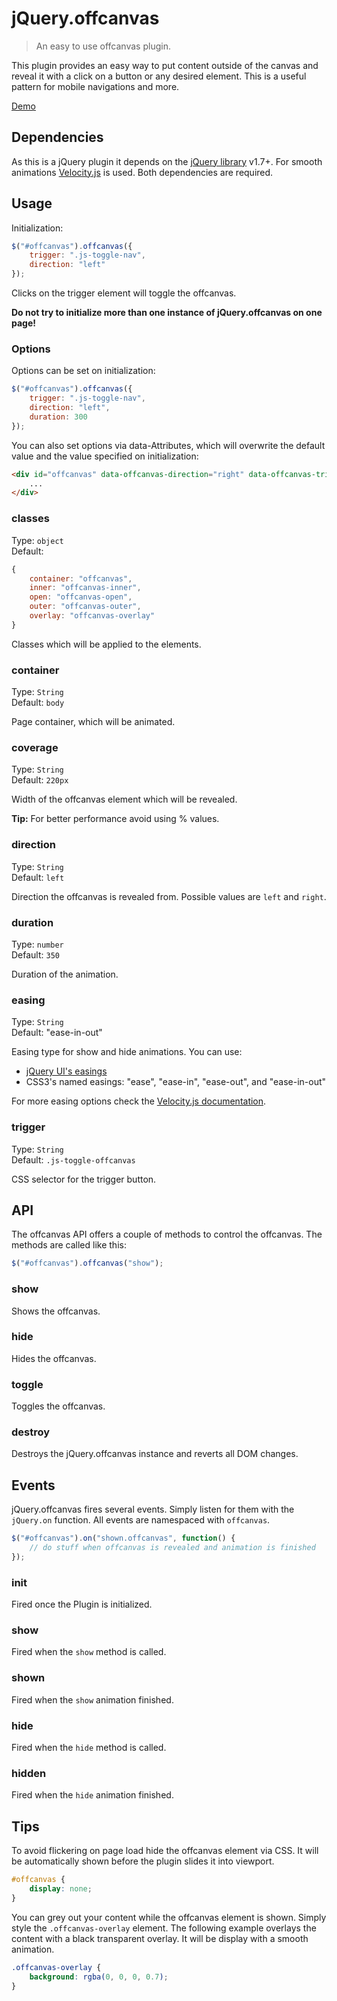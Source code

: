 # jQuery.offcanvas
> An easy to use offcanvas plugin.

This plugin provides an easy way to put content outside of the canvas and reveal it with a click on a button or any desired element. This is a useful pattern for mobile navigations and more.

[Demo](http://lgraubner.github.io/jquery-offcanvas/)

## Dependencies

As this is a jQuery plugin it depends on the [jQuery library](http://jquery.com/) v1.7+. For smooth animations [Velocity.js](https://github.com/julianshapiro/velocity) is used. Both dependencies are required.

## Usage

Initialization:

```JavaScript
$("#offcanvas").offcanvas({
    trigger: ".js-toggle-nav",
    direction: "left"
});
```

Clicks on the trigger element will toggle the offcanvas.

**Do not try to initialize more than one instance of jQuery.offcanvas on one page!**

### Options

Options can be set on initialization:

```JavaScript
$("#offcanvas").offcanvas({
    trigger: ".js-toggle-nav",
    direction: "left",
    duration: 300
});
```

You can also set options via data-Attributes, which will overwrite the default value and the value specified on initialization:

```HTML
<div id="offcanvas" data-offcanvas-direction="right" data-offcanvas-trigger="#button">
    ...
</div>
```

### classes

Type: `object`  
Default:
```JavaScript
{
    container: "offcanvas",
    inner: "offcanvas-inner",
    open: "offcanvas-open",
    outer: "offcanvas-outer",
    overlay: "offcanvas-overlay"
}
```

Classes which will be applied to the elements.

### container

Type: `String`  
Default: `body`

Page container, which will be animated.

### coverage

Type: `String`  
Default: `220px`

Width of the offcanvas element which will be revealed.

**Tip:** For better performance avoid using % values.

### direction

Type: `String`  
Default: `left`

Direction the offcanvas is revealed from. Possible values are `left` and `right`.

### duration

Type: `number`  
Default: `350`

Duration of the animation.

### easing

Type: `String`  
Default: "ease-in-out"

Easing type for show and hide animations. You can use:

- [jQuery UI's easings](http://easings.net/de)
- CSS3's named easings: "ease", "ease-in", "ease-out", and "ease-in-out"

For more easing options check the [Velocity.js documentation](http://julian.com/research/velocity/#easing).

### trigger

Type: `String`  
Default: `.js-toggle-offcanvas`

CSS selector for the trigger button.

## API

The offcanvas API offers a couple of methods to control the offcanvas. The methods are called like this:

```JavaScript
$("#offcanvas").offcanvas("show");
```

### show

Shows the offcanvas.

### hide

Hides the offcanvas.

### toggle

Toggles the offcanvas.

### destroy

Destroys the jQuery.offcanvas instance and reverts all DOM changes.

## Events

jQuery.offcanvas fires several events. Simply listen for them with the `jQuery.on` function. All events are namespaced with `offcanvas`.

```JavaScript
$("#offcanvas").on("shown.offcanvas", function() {
    // do stuff when offcanvas is revealed and animation is finished
});
```

### init

Fired once the Plugin is initialized.

### show

Fired when the `show` method is called.

### shown

Fired when the `show` animation finished.

### hide

Fired when the `hide` method is called.

### hidden

Fired when the `hide` animation finished.

## Tips

To avoid flickering on page load hide the offcanvas element via CSS. It will be automatically shown before the plugin slides it into viewport.

```CSS
#offcanvas {
    display: none;
}
```

You can grey out your content while the offcanvas element is shown. Simply style the `.offcanvas-overlay` element. The following example overlays the content with a black transparent overlay. It will be display with a smooth animation.

```CSS
.offcanvas-overlay {
    background: rgba(0, 0, 0, 0.7);
}
```
